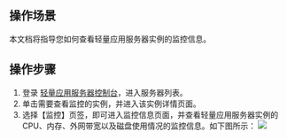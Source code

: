 ## 操作场景
本文档将指导您如何查看轻量应用服务器实例的监控信息。


## 操作步骤
1. 登录 [轻量应用服务器控制台](https://console.cloud.tencent.com/lighthouse/instance/index)，进入服务器列表。
2. 单击需要查看监控的实例，并进入该实例详情页面。
3. 选择【监控】页签，即可进入监控信息页面，并查看轻量应用服务器实例的 CPU、内存、外网带宽以及磁盘使用情况的监控信息。如下图所示：
![](https://main.qcloudimg.com/raw/5c6103c8d8727e4d77cc9f39ea2cb25a.png)
